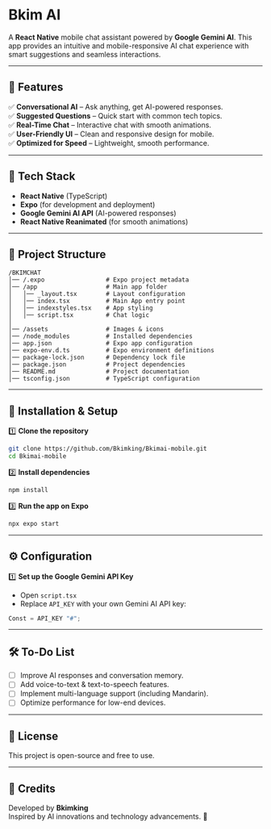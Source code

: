 # **Bkim AI**  
A **React Native** mobile chat assistant powered by **Google Gemini AI**. This app provides an intuitive and mobile-responsive AI chat experience with smart suggestions and seamless interactions.  

---

## **🚀 Features**  
✅ **Conversational AI** – Ask anything, get AI-powered responses.  
✅ **Suggested Questions** – Quick start with common tech topics.  
✅ **Real-Time Chat** – Interactive chat with smooth animations.  
✅ **User-Friendly UI** – Clean and responsive design for mobile.  
✅ **Optimized for Speed** – Lightweight, smooth performance.  

---

## **📌 Tech Stack**  
- **React Native** (TypeScript)  
- **Expo** (for development and deployment)  
- **Google Gemini AI API** (AI-powered responses)  
- **React Native Reanimated** (for smooth animations)  

---

## **📂 Project Structure**  
```
/BKIMCHAT
│── /.expo                 # Expo project metadata  
│── /app                   # Main app folder  
│   │── _layout.tsx        # Layout configuration  
│   │── index.tsx          # Main App entry point  
│   │── indexstyles.tsx    # App styling  
│   │── script.tsx         # Chat logic   
│  
│── /assets                # Images & icons  
│── /node_modules          # Installed dependencies 
│── app.json               # Expo app configuration  
│── expo-env.d.ts          # Expo environment definitions  
│── package-lock.json      # Dependency lock file  
│── package.json           # Project dependencies  
│── README.md              # Project documentation  
│── tsconfig.json          # TypeScript configuration  
```

---

## **🔧 Installation & Setup**  

1️⃣ **Clone the repository**  
```sh
git clone https://github.com/Bkimking/Bkimai-mobile.git
cd Bkimai-mobile
```

2️⃣ **Install dependencies**  
```sh
npm install
```

3️⃣ **Run the app on Expo**  
```sh
npx expo start
```

---

## **⚙️ Configuration**  

1️⃣ **Set up the Google Gemini API Key**  
- Open `script.tsx`  
- Replace `API_KEY` with your own Gemini AI API key:  
```ts
Const = API_KEY "#";
```

---

## **🛠 To-Do List**  
- [ ] Improve AI responses and conversation memory.  
- [ ] Add voice-to-text & text-to-speech features.  
- [ ] Implement multi-language support (including Mandarin).  
- [ ] Optimize performance for low-end devices.  

---

## **📜 License**  
This project is open-source and free to use.  

---

## **👑 Credits**  
Developed by **Bkimking**  
Inspired by AI innovations and technology advancements. 🚀